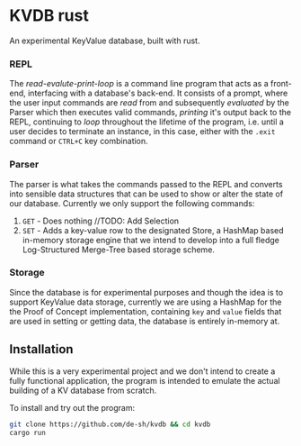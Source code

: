 # KVDB rust
An experimental KeyValue database, built with rust.

### REPL
The *read-evalute-print-loop* is a command line program that acts as a front-end, interfacing with a database's back-end. It consists of a prompt, where the user input commands are *read* from and subsequently *evaluated* by the Parser which then executes valid commands, *printing* it's output back to the REPL, continuing to *loop* throughout the lifetime of the program, i.e. until a user decides to terminate an instance, in this case, either with the `.exit` command or `CTRL+C` key combination.

### Parser
The parser is what takes the commands passed to the REPL and converts into sensible data structures that can be used to show or alter the state of our database. Currently we only support the following commands:
1. `GET` - Does nothing //TODO: Add Selection
2. `SET` - Adds a key-value row to the designated Store, a HashMap based in-memory storage engine that we intend to develop into a full fledge Log-Structured Merge-Tree based storage scheme.

### Storage
Since the database is for experimental purposes and though the idea is to support KeyValue data storage, currently we are using a HashMap for the the Proof of Concept implementation, containing `key` and `value` fields that are used in setting or getting data, the database is entirely in-memory at.

## Installation
While this is a very experimental project and we don't intend to create a fully functional application, the program is intended to emulate the actual building of a KV database from scratch.

To install and try out the program:
```bash
git clone https://github.com/de-sh/kvdb && cd kvdb
cargo run
```